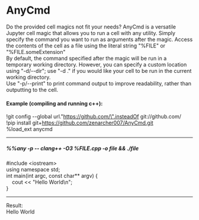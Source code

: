 # AnyCmd

Do the provided cell magics not fit your needs? AnyCmd is a versatile Jupyter cell magic that allows you to run a cell with any utility. Simply specify the command you want to run as arguments after the magic. Access the contents of the cell as a file using the literal string "%FILE" or "%FILE.someExtension"  
By default, the command specified after the magic will be run in a temporary working directory. However, you can specify a custom location using "-d/--dir"; use "-d ." if you would like your cell to be run in the current working directory.  
Use "-p/--print" to print command output to improve readability, rather than outputting to the cell.

#### Example (compiling and running c++):  
!git config --global url.\"https://github.com/\".insteadOf git://github.com/  
!pip install git+https://github.com/zenarcher007/AnyCmd.git  
%load_ext anycmd
___
##### %%any -p -- clang++ -O3 %FILE.cpp -o file && ./file

\#include \<iostream\>  
using namespace std;  
int main(int argc, const char** argv) {  
&nbsp;&nbsp;&nbsp;&nbsp;cout << "Hello World\n";  
}  
___
Result:  
Hello World  
